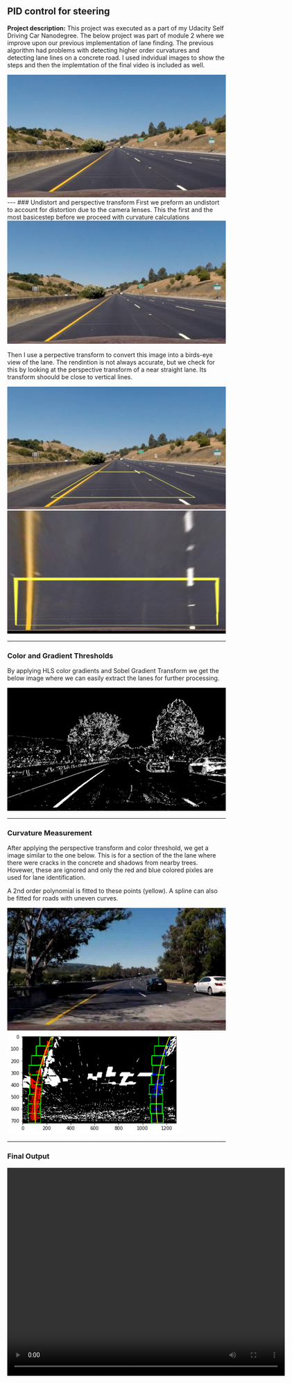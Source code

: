 ## PID control for steering	

**Project description:** 
This project was executed as a part of my Udacity Self Driving Car Nanodegree. The below project was part of module 2 where we improve upon our previous implementation of lane finding. The previous algorithm had problems with detecting higher order curvatures and detecting lane lines on a concrete road. I used indvidual images to show the steps and then the implemtation of the final video is included as well.

<img src="images/auto_bot/straight_lines1.jpg?raw=true"/>
---
### Undistort and perspective transform
First we preform an undistort to account for distortion due to the camera lenses. This the first and the most basicestep before we proceed with curvature calculations

<img src="images/auto_bot/test1_undist.jpg?raw=true"/>

Then I use a perpective transform to convert this image into a birds-eye view of the lane. The rendintion is not always accurate, but we check for this by looking at the perspective transform of a near straight lane. Its transform shoould be close to vertical lines.

<img src="images/auto_bot/straight_lines1_mask.jpg?raw=true"/>

<img src="images/auto_bot/straight_lines1_warped.jpg?raw=true"/>

---
### Color and Gradient Thresholds

By applying HLS color gradients and Sobel Gradient Transform we get the below image where we can easily extract the lanes for further processing.

<img src="images/auto_bot/test1_color_sobel_threshold.jpg?raw=true"/>

---
### Curvature Measurement
After applying the perspective transform and color threshold, we get a image similar to the one below. This is for a section of the the lane where there were cracks in the concrete and shadows from nearby trees. Hovewer, these are ignored and only the red and blue colored pixles are used for lane identification. 

A 2nd order polynomial is fitted to these points (yellow). A spline can also be fitted for roads with uneven curves.

<img src="images/auto_bot/test7.jpg?raw=true"/>

<img width="400" src="images/auto_bot/output_test1_polynomial.jpg?raw=true"/>

---
### Final Output
<video width="640" height="480" controls>
  <source src="images/auto_bot/project_video_output.mp4" type="video/mp4">
</video>

